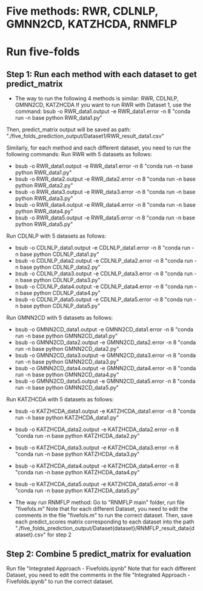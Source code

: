 # Five methods: RWR, CDLNLP, GMNN2CD, KATZHCDA, RNMFLP

# Run five-folds
## Step 1: Run each method with each dataset to get predict_matrix 
+ The way to run the following 4 methods is similar: RWR, CDLNLP, GMNN2CD, KATZHCDA
If you want to run RWR with Dataset 1, use the command: bsub -o RWR_data1.output -e RWR_data1.error -n 8 "conda run -n base python RWR_data1.py"

Then, predict_matrix output will be saved as path: "./five_folds_prediction_output/Dataset1/RWR_result_data1.csv"

Similarly, for each method and each different dataset, you need to run the following commands:
Run RWR with 5 datasets as follows: 
  + bsub -o RWR_data1.output -e RWR_data1.error -n 8 "conda run -n base python RWR_data1.py"
  + bsub -o RWR_data2.output -e RWR_data2.error -n 8 "conda run -n base python RWR_data2.py"
  + bsub -o RWR_data3.output -e RWR_data3.error -n 8 "conda run -n base python RWR_data3.py"
  + bsub -o RWR_data4.output -e RWR_data4.error -n 8 "conda run -n base python RWR_data4.py"
  + bsub -o RWR_data5.output -e RWR_data5.error -n 8 "conda run -n base python RWR_data5.py"

Run CDLNLP with 5 datasets as follows: 
  + bsub -o CDLNLP_data1.output -e CDLNLP_data1.error -n 8 "conda run -n base python CDLNLP_data1.py"
  + bsub -o CDLNLP_data2.output -e CDLNLP_data2.error -n 8 "conda run -n base python CDLNLP_data2.py"
  + bsub -o CDLNLP_data3.output -e CDLNLP_data3.error -n 8 "conda run -n base python CDLNLP_data3.py"
  + bsub -o CDLNLP_data4.output -e CDLNLP_data4.error -n 8 "conda run -n base python CDLNLP_data4.py"
  + bsub -o CDLNLP_data5.output -e CDLNLP_data5.error -n 8 "conda run -n base python CDLNLP_data5.py"

Run GMNN2CD with 5 datasets as follows: 
  + bsub -o GMNN2CD_data1.output -e GMNN2CD_data1.error -n 8 "conda run -n base python GMNN2CD_data1.py"
  + bsub -o GMNN2CD_data2.output -e GMNN2CD_data2.error -n 8 "conda run -n base python GMNN2CD_data2.py"
  + bsub -o GMNN2CD_data3.output -e GMNN2CD_data3.error -n 8 "conda run -n base python GMNN2CD_data3.py"
  + bsub -o GMNN2CD_data4.output -e GMNN2CD_data4.error -n 8 "conda run -n base python GMNN2CD_data4.py"
  + bsub -o GMNN2CD_data5.output -e GMNN2CD_data5.error -n 8 "conda run -n base python GMNN2CD_data5.py"

Run KATZHCDA with 5 datasets as follows: 
  + bsub -o KATZHCDA_data1.output -e KATZHCDA_data1.error -n 8 "conda run -n base python KATZHCDA_data1.py"
  + bsub -o KATZHCDA_data2.output -e KATZHCDA_data2.error -n 8 "conda run -n base python KATZHCDA_data2.py"
  + bsub -o KATZHCDA_data3.output -e KATZHCDA_data3.error -n 8 "conda run -n base python KATZHCDA_data3.py"
  + bsub -o KATZHCDA_data4.output -e KATZHCDA_data4.error -n 8 "conda run -n base python KATZHCDA_data4.py"
  + bsub -o KATZHCDA_data5.output -e KATZHCDA_data5.error -n 8 "conda run -n base python KATZHCDA_data5.py"

+ The way run RNMFLP method:
Go to "RNMFLP main" folder, run file "fivefols.m"
Note that for each different Dataset, you need to edit the comments in the file "fivefols.m" to run the correct dataset.
Then, save each predict_scores matrix corresponding to each dataset into the path "./five_folds_prediction_output/Dataset{dataset}/RNMFLP_result_data{dataset}.csv" for step 2

## Step 2: Combine 5 predict_matrix for evaluation 
Run file "Integrated Approach - Fivefolds.ipynb"
Note that for each different Dataset, you need to edit the comments in the file "Integrated Approach - Fivefolds.ipynb" to run the correct dataset.
